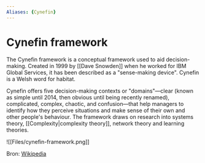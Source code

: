 ```yaml
---
Aliases: {Cynefin}
---
```

# Cynefin framework

The Cynefin framework  is a conceptual framework used to aid decision-making. Created in 1999 by [[Dave Snowden]] when he worked for IBM Global Services, it has been described as a "sense-making device". Cynefin is a Welsh word for habitat.

Cynefin offers five decision-making contexts or "domains"—clear (known as simple until 2014, then obvious until being recently renamed), complicated, complex, chaotic, and confusion—that help managers to identify how they perceive situations and make sense of their own and other people's behaviour. The framework draws on research into systems theory, [[Complexity|complexity theory]], network theory and learning theories.

![[Files/cynefin-framework.png]]

Bron: [Wikipedia](https://en.wikipedia.org/wiki/Cynefin_framework)